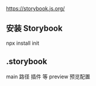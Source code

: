 https://storybook.js.org/

## 安装 Storybook
npx install init

## .storybook
main 路径 插件 等
preview 预览配置

